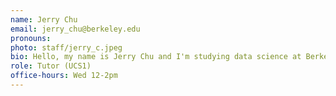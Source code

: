 ```yaml
---
name: Jerry Chu
email: jerry_chu@berkeley.edu
pronouns:
photo: staff/jerry_c.jpeg
bio: Hello, my name is Jerry Chu and I'm studying data science at Berkeley! I love going to the gym, window shopping random stores, thrifting, listening to pop and Christian worship songs, and getting to meet new people! Nice to meet you all!
role: Tutor (UCS1)
office-hours: Wed 12-2pm
---
```

